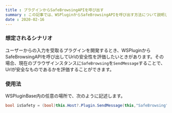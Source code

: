 ```yaml
---
title : プラグインからSafeBrowsingAPIを呼び出す
summary : この記事では、WSPluginからSafeBrowsingAPIを呼び出す方法について説明します。
date : 2020-02-16
---
```

### 想定されるシナリオ
ユーザーからの入力を受取るプラグインを開発するとき、WSPluginからSafeBrowsingAPIを呼び出してUrlの安全性を評価したいときがあります。その場合、現在のブラウザインスタンスに`SafeBrowsing`を`SendMessage`することで、Urlが安全なものであるかを評価することができます。

### 使用法
WSPluginBase内の任意の場所で、次のように記述します。

```cs title="Plugin.cs"
bool isSafety = (bool)this.Host?.Plugin.SendMessage(this,"SafeBrowsing","<評価するUrl>");
```
